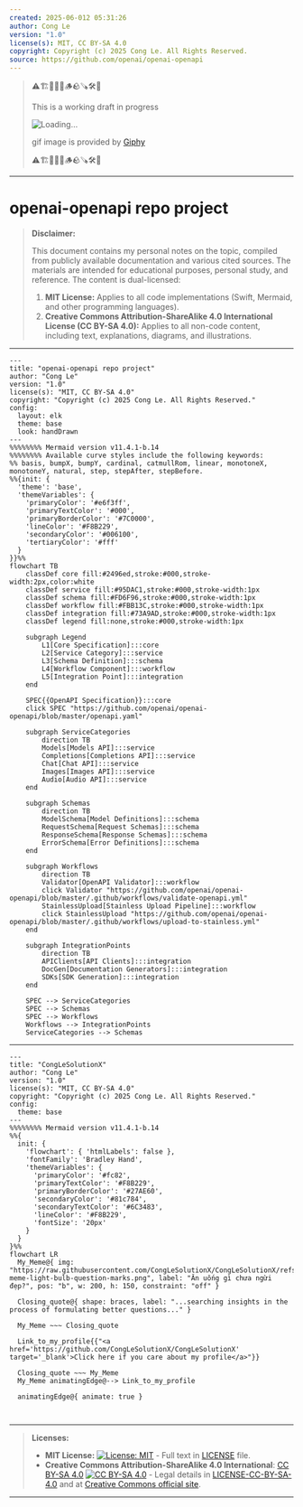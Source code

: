 ```yaml
---
created: 2025-06-012 05:31:26
author: Cong Le
version: "1.0"
license(s): MIT, CC BY-SA 4.0
copyright: Copyright (c) 2025 Cong Le. All Rights Reserved.
source: https://github.com/openai/openai-openapi
---
```



> ⚠️🏗️🚧🦺🧱🪵🪨🪚🛠️👷
> 
> This is a working draft in progress
> 
> ![Loading...](https://media0.giphy.com/media/v1.Y2lkPTc5MGI3NjExZXphanUyaXdybmp5Nm9zZzcyczlmYzFlMmJiaTV0YnoxNmxqYWo4aCZlcD12MV9pbnRlcm5hbF9naWZfYnlfaWQmY3Q9Zw/KeVT1MQ6fDo40GMOws/giphy.gif)
>
> gif image is provided by [Giphy](https://giphy.com)
> 
> ⚠️🏗️🚧🦺🧱🪵🪨🪚🛠️👷


----




# openai-openapi repo project
> **Disclaimer:**
>
> This document contains my personal notes on the topic,
> compiled from publicly available documentation and various cited sources.
> The materials are intended for educational purposes, personal study, and reference.
> The content is dual-licensed:
> 1. **MIT License:** Applies to all code implementations (Swift, Mermaid, and other programming languages).
> 2. **Creative Commons Attribution-ShareAlike 4.0 International License (CC BY-SA 4.0):** Applies to all non-code content, including text, explanations, diagrams, and illustrations.
---

```mermaid
---
title: "openai-openapi repo project"
author: "Cong Le"
version: "1.0"
license(s): "MIT, CC BY-SA 4.0"
copyright: "Copyright (c) 2025 Cong Le. All Rights Reserved."
config:
  layout: elk
  theme: base
  look: handDrawn
---
%%%%%%%% Mermaid version v11.4.1-b.14
%%%%%%%% Available curve styles include the following keywords:
%% basis, bumpX, bumpY, cardinal, catmullRom, linear, monotoneX, monotoneY, natural, step, stepAfter, stepBefore.
%%{init: {
  'theme': 'base',
  'themeVariables': {
    'primaryColor': '#e6f3ff',
    'primaryTextColor': '#000',
    'primaryBorderColor': '#7C0000',
    'lineColor': '#F8B229',
    'secondaryColor': '#006100',
    'tertiaryColor': '#fff'
  }
}}%%
flowchart TB
    classDef core fill:#2496ed,stroke:#000,stroke-width:2px,color:white
    classDef service fill:#95DAC1,stroke:#000,stroke-width:1px
    classDef schema fill:#FD6F96,stroke:#000,stroke-width:1px
    classDef workflow fill:#FBB13C,stroke:#000,stroke-width:1px
    classDef integration fill:#73A9AD,stroke:#000,stroke-width:1px
    classDef legend fill:none,stroke:#000,stroke-width:1px

    subgraph Legend
        L1[Core Specification]:::core
        L2[Service Category]:::service
        L3[Schema Definition]:::schema
        L4[Workflow Component]:::workflow
        L5[Integration Point]:::integration
    end

    SPEC{{OpenAPI Specification}}:::core
    click SPEC "https://github.com/openai/openai-openapi/blob/master/openapi.yaml"

    subgraph ServiceCategories
        direction TB
        Models[Models API]:::service
        Completions[Completions API]:::service
        Chat[Chat API]:::service
        Images[Images API]:::service
        Audio[Audio API]:::service
    end

    subgraph Schemas
        direction TB
        ModelSchema[Model Definitions]:::schema
        RequestSchema[Request Schemas]:::schema
        ResponseSchema[Response Schemas]:::schema
        ErrorSchema[Error Definitions]:::schema
    end

    subgraph Workflows
        direction TB
        Validator[OpenAPI Validator]:::workflow
        click Validator "https://github.com/openai/openai-openapi/blob/master/.github/workflows/validate-openapi.yml"
        StainlessUpload[Stainless Upload Pipeline]:::workflow
        click StainlessUpload "https://github.com/openai/openai-openapi/blob/master/.github/workflows/upload-to-stainless.yml"
    end

    subgraph IntegrationPoints
        direction TB
        APIClients[API Clients]:::integration
        DocGen[Documentation Generators]:::integration
        SDKs[SDK Generation]:::integration
    end

    SPEC --> ServiceCategories
    SPEC --> Schemas
    SPEC --> Workflows
    Workflows --> IntegrationPoints
    ServiceCategories --> Schemas

```


---

<!-- 
```mermaid
%% Current Mermaid version
info
```  -->


```mermaid
---
title: "CongLeSolutionX"
author: "Cong Le"
version: "1.0"
license(s): "MIT, CC BY-SA 4.0"
copyright: "Copyright (c) 2025 Cong Le. All Rights Reserved."
config:
  theme: base
---
%%%%%%%% Mermaid version v11.4.1-b.14
%%{
  init: {
    'flowchart': { 'htmlLabels': false },
    'fontFamily': 'Bradley Hand',
    'themeVariables': {
      'primaryColor': '#fc82',
      'primaryTextColor': '#F8B229',
      'primaryBorderColor': '#27AE60',
      'secondaryColor': '#81c784',
      'secondaryTextColor': '#6C3483',
      'lineColor': '#F8B229',
      'fontSize': '20px'
    }
  }
}%%
flowchart LR
  My_Meme@{ img: "https://raw.githubusercontent.com/CongLeSolutionX/CongLeSolutionX/refs/heads/main/assets/images/My-meme-light-bulb-question-marks.png", label: "Ăn uống gì chưa ngừi đẹp?", pos: "b", w: 200, h: 150, constraint: "off" }

  Closing_quote@{ shape: braces, label: "...searching insights in the process of formulating better questions..." }
    
  My_Meme ~~~ Closing_quote
    
  Link_to_my_profile{{"<a href='https://github.com/CongLeSolutionX/CongLeSolutionX' target='_blank'>Click here if you care about my profile</a>"}}

  Closing_quote ~~~ My_Meme
  My_Meme animatingEdge@--> Link_to_my_profile
  
  animatingEdge@{ animate: true }



```

---
>**Licenses:**
>
>- **MIT License:**  [![License: MIT](https://img.shields.io/badge/License-MIT-yellow.svg)](LICENSE) - Full text in [LICENSE](LICENSE) file.
>- **Creative Commons Attribution-ShareAlike 4.0 International**: [CC BY-SA 4.0](https://creativecommons.org/licenses/by-sa/4.0/) [![CC BY-SA 4.0](https://licensebuttons.net/l/by-sa/4.0/88x31.png)](https://creativecommons.org/licenses/by-sa/4.0/) - Legal details in [LICENSE-CC-BY-SA-4.0](THE_PAST/LICENSE-CC-BY-SA-4.0) and at [Creative Commons official site](https://creativecommons.org/licenses/by-sa/4.0/).
>
---
